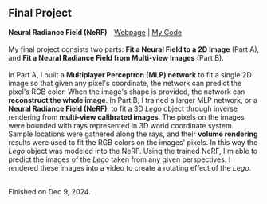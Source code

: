 ## Final Project

**Neural Radiance Field (NeRF)**&emsp;[Webpage](https://davidpaulwei.github.io/cs180/proj6/) | [My Code](https://github.com/davidpaulwei/cs180/tree/main/proj6/code)  
&emsp;    
My final project consists two parts: **Fit a Neural Field to a 2D Image** (Part A), and **Fit a Neural Radiance Field from Multi-view Images** (Part B).      
&emsp;   
In Part A, I built a **Multiplayer Perceptron (MLP) network** to fit a single 2D image so that given any pixel's coordinate, the network can predict the pixel's RGB color. When the image's shape is provided, the network can **reconstruct the whole image**. In Part B, I trained a larger MLP network, or a **Neural Radiance Field (NeRF)**, to fit a 3D <i>Lego</i> object through inverse rendering from **multi-view calibrated images**. The pixels on the images were bounded with rays represented in 3D world coordinate system. Sample locations were gathered along the rays, and their **volume rendering** results were used to fit the RGB colors on the images' pixels. In this way the <i>Lego</i> object was modeled into the NeRF. Using the trained NeRF, I'm able to predict the images of the <i>Lego</i> taken from any given perspectives. I rendered these images into a video to create a rotating effect of the <i>Lego</i>.    
&emsp;    

Finished on Dec 9, 2024.
